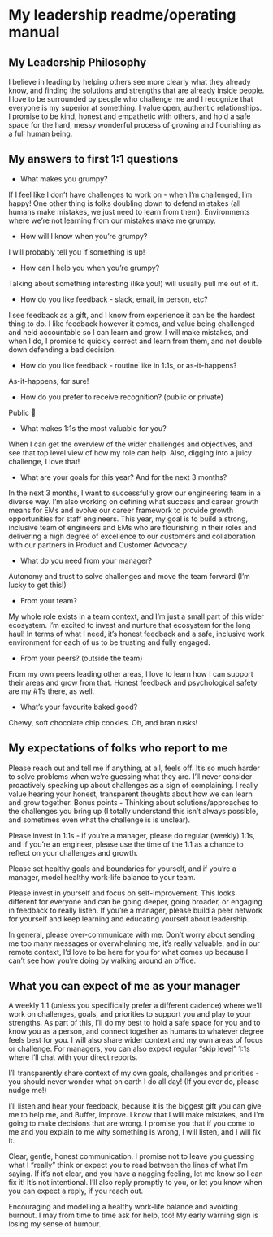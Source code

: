 # My leadership readme/operating manual



## My Leadership Philosophy 

I believe in leading by helping others see more clearly what they already know, and finding the solutions and strengths that are already inside people. 
I love to be surrounded by people who challenge me and I recognize that everyone is my superior at something. 
I value open, authentic relationships. I promise to be kind, honest and empathetic with others, and hold a safe space for the hard, messy wonderful process of growing and flourishing as a full human being.

## My answers to first 1:1 questions

- What makes you grumpy?

If I feel like I don’t have challenges to work on - when I’m challenged, I’m happy! One other thing is  folks doubling down to defend mistakes (all humans make mistakes, we just need to learn from them). Environments where we’re not learning from our mistakes make me grumpy.


- How will I know when you’re grumpy?

I will probably tell you if something is up!


- How can I help you when you’re grumpy?

Talking about something interesting (like you!) will usually pull me out of it. 


- How do you like feedback - slack, email, in person, etc?

I see feedback as a gift, and I know from experience it can be the hardest thing to do. I like feedback however it comes, and value being challenged and held accountable so I can learn and grow.  I will make mistakes, and when I do, I promise to quickly correct and learn from them, and not double down defending a bad decision.


- How do you like feedback - routine like in 1:1s, or as-it-happens?

As-it-happens, for sure! 


- How do you prefer to receive recognition? (public or private)

Public 🎉 


- What makes 1:1s the most valuable for you?

When I can get the overview of the wider challenges and objectives, and see that top level view of how my role can help. Also, digging into a juicy challenge, I love that! 


- What are your goals for this year? And for the next 3 months?

In the next 3 months, I want to successfully grow our engineering team in a diverse way. I’m also working on defining what success and career growth means for EMs and evolve our career framework to provide growth opportunities for staff engineers. 
This year, my goal is to build a strong, inclusive team of engineers and EMs who are flourishing in their roles and delivering a high degree of excellence to our customers and collaboration with our partners in Product and Customer Advocacy.


- What do you need from your manager?

Autonomy and trust to solve challenges and move the team forward (I’m lucky to get this!) 


- From your team?

My whole role exists in a team context, and I’m just a small part of this wider ecosystem. I’m excited to invest and nurture that ecosystem for the long haul! In terms of what I need, it’s honest feedback and a safe, inclusive work environment for each of us to be trusting and fully engaged. 


- From your peers? (outside the team)

From my own peers leading other areas, I love to learn how I can support their areas and grow from that. Honest feedback and psychological safety are my #1’s there, as well. 


- What’s your favourite baked good?

Chewy, soft chocolate chip cookies. Oh, and bran rusks! 


## My expectations of folks who report to me

Please reach out and tell me if anything, at all, feels off.
It’s so much harder to solve problems when we’re guessing what they are. I’ll never consider proactively speaking up about challenges as a sign of complaining. I really value hearing your honest, transparent thoughts about how we can learn and grow together.
Bonus points - Thinking about solutions/approaches to the challenges you bring up (I totally understand this isn’t always possible, and sometimes even what the challenge is is unclear). 

Please invest in 1:1s  - if you’re a manager, please do regular (weekly) 1:1s, and if you’re an engineer, please use the time of the 1:1 as a chance to reflect on your challenges and growth.

Please set healthy goals and boundaries for yourself, and if you’re a manager, model healthy work-life balance to your team.

Please invest in yourself and focus on self-improvement. This looks different for everyone and can be going deeper, going broader, or engaging in feedback to really listen. If you’re a manager, please build a peer network for yourself and keep learning and educating yourself about leadership.

In general, please over-communicate with me. Don’t worry about sending me too many messages or overwhelming me, it’s really valuable, and in our remote context, I’d love to be here for you for what comes up because I can’t see how you’re doing by walking around an office.


## What you can expect of me as your manager

A weekly 1:1 (unless you specifically prefer a different cadence) where we’ll work on challenges, goals, and priorities to support you and play to your strengths. As part of this, I’ll do my best to hold a safe space for you and to know you as a person, and connect together as humans to whatever degree feels best for you.
I will also share wider context and my own areas of focus or challenge. For managers, you can also expect regular “skip level” 1:1s where I’ll chat with your direct reports. 

I’ll transparently share context of my own goals, challenges and priorities - you should never wonder what on earth I do all day! (If you ever do, please nudge me!)

I’ll listen and hear your feedback, because it is the biggest gift you can give me to help me, and Buffer, improve. I know that I will make mistakes, and I'm going to make decisions that are wrong. I promise you that if you come to me and you explain to me why something is wrong, I will listen, and I will fix it.

Clear, gentle, honest communication. I promise not to leave you guessing what I “really” think or expect you to read between the lines of what I’m saying. If it’s not clear, and you have a nagging feeling, let me know so I can fix it! It’s not intentional. I’ll also reply promptly to you, or let you know when you can expect a reply, if you reach out. 

Encouraging and modelling a healthy work-life balance and avoiding burnout. I may from time to time ask for help, too! My early warning sign is losing my sense of humour.




